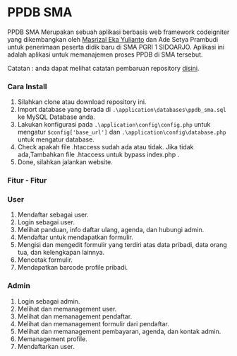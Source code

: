 # PPDB SMA

PPDB SMA Merupakan sebuah aplikasi berbasis web framework codeigniter yang dikembangkan oleh [Masrizal Eka Yulianto](https://www.linkedin.com/in/masrizaleka/) dan Ade Setya Prambudi untuk penerimaan peserta didik baru di SMA PGRI 1 SIDOARJO. Aplikasi ini adalah aplikasi untuk memanajemen proses PPDB di SMA tersebut.

Catatan : anda dapat melihat catatan pembaruan repository [disini](https://github.com/yuliant/ppdb-sma/blob/master/documentation/update-note.rst).

### Cara Install
1. Silahkan clone atau download repository ini.
2. Import database yang berada di `.\application\databases\ppdb_sma.sql` ke MySQL Database anda.
3. Lakukan konfigurasi pada `.\application\config\config.php` untuk mengatur `$config['base_url']` dan `.\application\config\database.php` untuk mengatur database.
4. Check apakah file .htaccess sudah ada atau tidak. Jika tidak ada,Tambahkan file .htaccess untuk bypass index.php .
5. Done, silahkan jalankan website.

### Fitur - Fitur
### User
1. Mendaftar sebagai user.
2. Login sebagai user.
3. Melihat panduan, info daftar ulang, agenda, dan hubungi admin. 
4. Mendaftar untuk mendapatkan formulir.
5. Mengisi dan mengedit formulir yang terdiri atas data pribadi, data orang tua, dan kelengkapan lainnya.
6. Mencetak formulir.
7. Mendapatkan barcode profile pribadi.

### Admin
1. Login sebagai admin.
2. Melihat dan memanagement user.
3. Melihat dan memanagement pendaftar.
4. Melihat dan memanagement formulir dari pendaftar.
5. Melihat dan memanagement pembayaran, agenda, dan kontak admin.
6. Memanagement profile.
7. Mendaftarkan user.